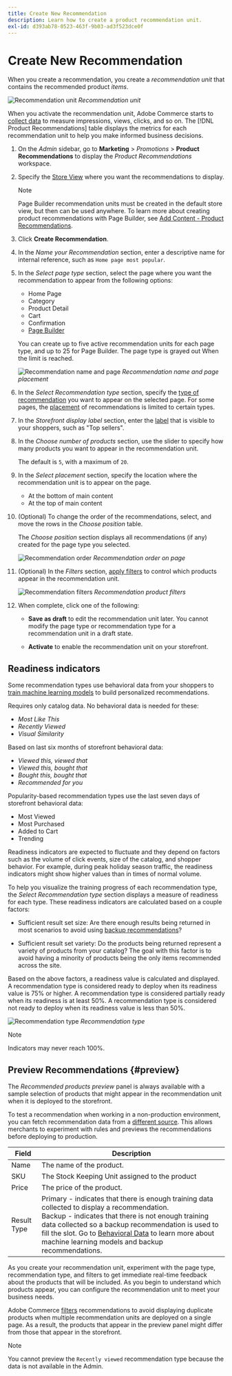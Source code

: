 ```yaml
---
title: Create New Recommendation
description: Learn how to create a product recommendation unit.
exl-id: d393ab78-0523-463f-9b03-ad3f523dce0f
---
```

# Create New Recommendation

When you create a recommendation, you create a _recommendation unit_ that contains the recommended product _items_.

![Recommendation unit](assets/unit.png)
_Recommendation unit_

When you activate the recommendation unit, Adobe Commerce starts to [collect data](workspace.md) to measure impressions, views, clicks, and so on. The [!DNL Product Recommendations] table displays the metrics for each recommendation unit to help you make informed business decisions.

1. On the _Admin_ sidebar, go to **Marketing** > _Promotions_ > **Product Recommendations** to display the _Product Recommendations_ workspace.

1. Specify the [Store View](https://experienceleague.adobe.com/docs/commerce-admin/start/setup/websites-stores-views.html#scope-settings) where you want the recommendations to display.

   >[!NOTE]
   >
   > Page Builder recommendation units must be created in the default store view, but then can be used anywhere. To learn more about creating product recommendations with Page Builder, see [Add Content - Product Recommendations](https://experienceleague.adobe.com/docs/commerce-admin/page-builder/add-content/recommendations.html).

1. Click **Create Recommendation**.

1. In the _Name your Recommendation_ section, enter a descriptive name for internal reference, such as `Home page most popular`.

1. In the _Select page type_ section, select the page where you want the recommendation to appear from the following options:

   * Home Page
   * Category
   * Product Detail
   * Cart
   * Confirmation
   * [Page Builder](https://experienceleague.adobe.com/docs/commerce-admin/page-builder/add-content/recommendations.html)

   You can create up to five active recommendation units for each page type, and up to 25 for Page Builder. The page type is grayed out When the limit is reached.

   ![Recommendation name and page](assets/create-recommendation.png)
   _Recommendation name and page placement_

1. In the _Select Recommendation type_ section, specify the [type of recommendation](type.md) you want to appear on the selected page. For some pages, the [placement](placement.md) of recommendations is limited to certain types.

1. In the _Storefront display label_ section, enter the [label](placement.md#recommendation-labels) that is visible to your shoppers, such as "Top sellers".

1. In the _Choose number of products_ section, use the slider to specify how many products you want to appear in the recommendation unit.

   The default is `5`, with a maximum of `20`.

1. In the _Select placement_ section, specify the location where the recommendation unit is to appear on the page.

   * At the bottom of main content
   * At the top of main content

1. (Optional) To change the order of the recommendations, select, and move the rows in the _Choose position_ table.

   The _Choose position_ section displays all recommendations (if any) created for the page type you selected.

   ![Recommendation order](assets/create-recommendation-select-placement.png)
   _Recommendation order on page_

1. (Optional) In the _Filters_ section, [apply filters](filters.md) to control which products appear in the recommendation unit.

   ![Recommendation filters](assets/create-recommendation-filter-products.png)
   _Recommendation product filters_

1. When complete, click one of the following:

   * **Save as draft** to edit the recommendation unit later. You cannot modify the page type or recommendation type for a recommendation unit in a draft state.

   * **Activate** to enable the recommendation unit on your storefront.

## Readiness indicators

Some recommendation types use behavioral data from your shoppers to [train machine learning models](behavioral-data.md) to build personalized recommendations. 

Requires only catalog data. No behavioral data is needed for these:

* _Most Like This_
* _Recently Viewed_
* _Visual Similarity_

Based on last six months of storefront behavioral data:

* _Viewed this, viewed that_
* _Viewed this, bought that_
* _Bought this, bought that_
* _Recommended for you_

Popularity-based recommendation types use the last seven days of storefront behavioral data:

* Most Viewed
* Most Purchased
* Added to Cart
* Trending

Readiness indicators are expected to fluctuate and they depend on factors such as the volume of click events, size of the catalog, and shopper behavior. For example, during peak holiday season traffic, the readiness indicators might show higher values than in times of normal volume.

To help you visualize the training progress of each recommendation type, the _Select Recommendation type_ section displays a measure of readiness for each type. These readiness indicators are calculated based on a couple factors:

* Sufficient result set size: Are there enough results being returned in most scenarios to avoid using [backup recommendations](behavioral-data.md#backuprecs)? 

* Sufficient result set variety: Do the products being returned represent a variety of products from your catalog? The goal with this factor is to avoid having a minority of products being the only items recommended across the site. 

Based on the above factors, a readiness value is calculated and displayed. A recommendation type is considered ready to deploy when its readiness value is 75% or higher. A recommendation type is considered partially ready when its readiness is at least 50%. A recommendation type is considered not ready to deploy when its readiness value is less than 50%.

![Recommendation type](assets/create-recommendation-select-type.png)
_Recommendation type_

>[!NOTE]
>
>Indicators may never reach 100%.

## Preview Recommendations {#preview}

The _Recommended products preview_ panel is always available with a sample selection of products that might appear in the recommendation unit when it is deployed to the storefront.

To test a recommendation when working in a non-production environment, you can fetch recommendation data from a [different source](settings.md). This allows merchants to experiment with rules and previews the recommendations before deploying to production.

|Field|Description|
|---|---|
|Name|The name of the product.|
|SKU|The Stock Keeping Unit assigned to the product|
|Price|The price of the product.|
|Result Type|Primary - indicates that there is enough training data collected to display a recommendation.<br />Backup - indicates that there is not enough training data collected so a backup recommendation is used to fill the slot. Go to [Behavioral Data](behavioral-data.md) to learn more about machine learning models and backup recommendations.|

As you create your recommendation unit, experiment with the page type, recommendation type, and filters to get immediate real-time feedback about the products that will be included. As you begin to understand which products appear, you can configure the recommendation unit to meet your business needs.

Adobe Commerce [filters](filters.md) recommendations to avoid displaying duplicate products when multiple recommendation units are deployed on a single page. As a result, the products that appear in the preview panel might differ from those that appear in the storefront.

>[!NOTE]
>
> You cannot preview the `Recently viewed` recommendation type because the data is not available in the Admin.
